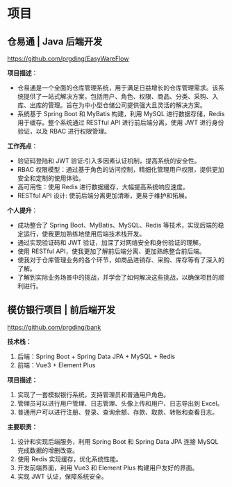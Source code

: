 # 项目

## 仓易通 |  Java 后端开发

https://github.com/prgding/EasyWareFlow

**项目描述**：

- 仓易通是一个全面的仓库管理系统，用于满足日益增长的仓库管理需求。该系统提供了一站式解决方案，包括用户、角色、权限、商品、分类、采购、入库、出库的管理。旨在为中小型仓储公司提供强大且灵活的解决方案。
- 系统基于 Spring Boot 和 MyBatis 构建，利用 MySQL 进行数据存储，Redis 用于缓存。整个系统通过 RESTful API 进行前后端分离，使用 JWT 进行身份验证，以及 RBAC 进行权限管理。

**工作亮点**：

- 验证码登陆和 JWT 验证:引入多因素认证机制，提高系统的安全性。
- RBAC 权限模型：通过基于角色的访问控制，精细化管理用户权限，提供更加安全和定制的使用体验。
- 高可用性：使用 Redis 进行数据缓存，大幅提高系统响应速度。
- RESTful API 设计: 使前后端分离更加清晰，更易于维护和拓展。

**个人提升**：

- 成功整合了 Spring Boot、MyBatis、MySQL、Redis 等技术，实现后端的稳定运行，使我更加熟练地使用后端技术栈开发。
- 通过实现验证码和 JWT 验证，加深了对网络安全和身份验证的理解。
- 使用 RESTful API，使我更加了解前后端分离、更加熟练整合前后端。
- 使我对于仓库管理业务的各个环节，如商品进销存、采购、库存等有了深入的了解。
- 了解到实际业务场景中的挑战，并学会了如何解决这些挑战，以确保项目的顺利进行。

## 模仿银行项目  |  前后端开发

https://github.com/prgding/bank

**技术栈：**

1. 后端：Spring Boot + Spring Data JPA + MySQL + Redis
2. 前端：Vue3 + Element Plus

**项目描述：**

1. 实现了一套模拟银行系统，支持管理员和普通用户角色。
2. 管理员可以进行用户管理、日志管理、头像上传和用户、日志导出到 Excel。
3. 普通用户可以进行注册、登录、查询余额、存款、取款、转账和查看日志。

**主要职责：**

1. 设计和实现后端服务，利用 Spring Boot 和 Spring Data JPA 连接 MySQL 完成数据的增删改查。
2. 使用 Redis 实现缓存，优化系统性能。
3. 开发前端界面，利用 Vue3 和 Element Plus 构建用户友好的界面。
4. 实现 JWT 认证，保障系统安全。
